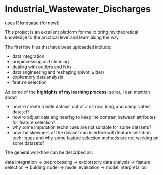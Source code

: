 # Industrial_Wastewater_Discharges 
uses R language (for now)!

This project is an excellent platform for me to bring my theoretical knowledge to the practical level and learn along the way.

The first few files that have been uploaeded include:
- data integration
- preprocessing and cleaning
- dealing with outliers and NAs
- data engineering and reshaping (pivot_wider)
- exploratory data analysis
- feature selection

As some of the **highlights of my learning process**, so far, I can mention about 
- how to create a wide dataset out of a narrow, long, and complicated dataset?
- how to adjust data engineering to keep the contrast between attributes for feature selection?
- why some imputation techniques are not suitable for some datasets?
- how the skewness of the dataset can interfere with feature selection techniques and why some feature selection methods are not working on some datasets? 

The general workflow can be described as:

data integration -> preprocessing -> exploratory data analysis -> feature selection -> bulding model -> model evaluation -> model interpretation

